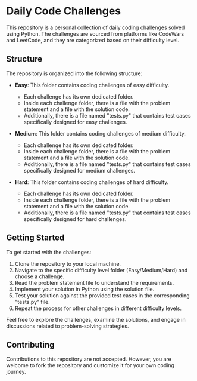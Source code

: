 
# Daily Code Challenges

This repository is a personal collection of daily coding challenges solved using Python. The challenges are sourced from platforms like CodeWars and LeetCode, and they are categorized based on their difficulty level.

## Structure

The repository is organized into the following structure:

- **Easy**: This folder contains coding challenges of easy difficulty.
  - Each challenge has its own dedicated folder.
  - Inside each challenge folder, there is a file with the problem statement and a file with the solution code.
  - Additionally, there is a file named "tests.py" that contains test cases specifically designed for easy challenges.

- **Medium**: This folder contains coding challenges of medium difficulty.
  - Each challenge has its own dedicated folder.
  - Inside each challenge folder, there is a file with the problem statement and a file with the solution code.
  - Additionally, there is a file named "tests.py" that contains test cases specifically designed for medium challenges.

- **Hard**: This folder contains coding challenges of hard difficulty.
  - Each challenge has its own dedicated folder.
  - Inside each challenge folder, there is a file with the problem statement and a file with the solution code.
  - Additionally, there is a file named "tests.py" that contains test cases specifically designed for hard challenges.

## Getting Started

To get started with the challenges:

1. Clone the repository to your local machine.
2. Navigate to the specific difficulty level folder (Easy/Medium/Hard) and choose a challenge.
3. Read the problem statement file to understand the requirements.
4. Implement your solution in Python using the solution file.
5. Test your solution against the provided test cases in the corresponding "tests.py" file.
6. Repeat the process for other challenges in different difficulty levels.

Feel free to explore the challenges, examine the solutions, and engage in discussions related to problem-solving strategies.

## Contributing

Contributions to this repository are not accepted. However, you are welcome to fork the repository and customize it for your own coding journey.
